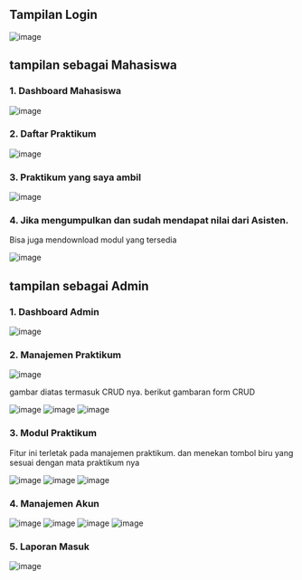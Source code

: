 <h2>Tampilan Login</h2>

![image](https://github.com/user-attachments/assets/b538e2ad-ddcc-4e46-9c49-8cb0a560e8da)

<h2>tampilan sebagai Mahasiswa</h2>
<h3>1. Dashboard Mahasiswa</h3>

  ![image](https://github.com/user-attachments/assets/c37b580b-a337-4624-b703-40fb9200f8d6)

<h3>2. Daftar Praktikum</h3>

  ![image](https://github.com/user-attachments/assets/6c9ba2ef-2578-4ef5-b386-421e9e98babf)

<h3>3. Praktikum yang saya ambil</h3>

  ![image](https://github.com/user-attachments/assets/e0a93cbe-aed1-42ce-9dd5-d50969345eaa)

<h3>4. Jika mengumpulkan dan sudah mendapat nilai dari Asisten.</h3>
<p>Bisa juga mendownload modul yang tersedia</p>

  ![image](https://github.com/user-attachments/assets/bf96c988-3f83-4a68-a7cb-c3bf750a3063)


<h2>tampilan sebagai Admin</h2>
<h3>1. Dashboard Admin</h3>

  ![image](https://github.com/user-attachments/assets/5c24df1e-d405-4309-b642-a8eba7dd33a8)

<h3>2. Manajemen Praktikum</h3>

  ![image](https://github.com/user-attachments/assets/0e21a675-5e6e-4f68-93bf-fe81d8aa1ce2)
  <p>gambar diatas termasuk CRUD nya. berikut gambaran form CRUD</p>
  
  ![image](https://github.com/user-attachments/assets/63153ba3-cddd-4ee9-9751-ef27b6798f41)
  ![image](https://github.com/user-attachments/assets/9c89e710-1d8c-4f8d-a3e1-e0666fe7deb8)
  ![image](https://github.com/user-attachments/assets/57a82d92-348f-4f24-adc3-fe68f5fbd245)




<h3>3. Modul Praktikum</h3>
<p>Fitur ini terletak pada manajemen praktikum. dan menekan tombol biru yang sesuai dengan mata praktikum nya</p>

  ![image](https://github.com/user-attachments/assets/1474386b-3d09-4889-a5aa-4254a6a73ada)
  ![image](https://github.com/user-attachments/assets/1fa27797-1d4f-4c6e-b213-4b387252742d)
  ![image](https://github.com/user-attachments/assets/af3f6ea3-46d8-4715-90cb-4c2128d23400)



<h3>4. Manajemen Akun</h3>

![image](https://github.com/user-attachments/assets/050cf881-3e04-4ce5-b302-a31f9e4cdd3f)
![image](https://github.com/user-attachments/assets/1ccb3a5f-2ae0-4122-849f-cbbde339b549)
![image](https://github.com/user-attachments/assets/a55ed4fe-89d4-401a-947f-446af5f0b519)
![image](https://github.com/user-attachments/assets/7947b565-6c6c-4486-bebe-42a1cbde0f34)


<h3>5. Laporan Masuk</h3>

![image](https://github.com/user-attachments/assets/60380ebb-ccc6-4c72-b437-40099b40a4be)


